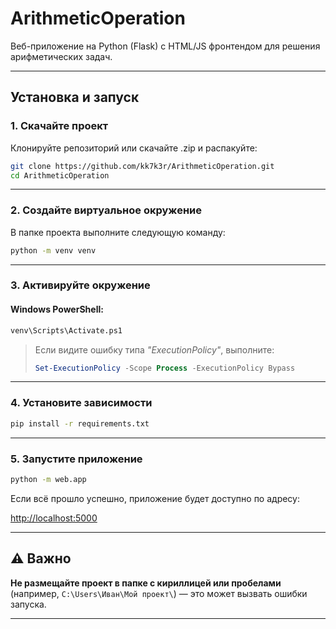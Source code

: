 # ArithmeticOperation

Веб-приложение на Python (Flask) с HTML/JS фронтендом для решения арифметических задач.

---

## Установка и запуск

### 1. Скачайте проект

Клонируйте репозиторий или скачайте .zip и распакуйте:

```bash
git clone https://github.com/kk7k3r/ArithmeticOperation.git
cd ArithmeticOperation
```

---

### 2. Создайте виртуальное окружение
В папке проекта выполните следующую команду:
```bash
python -m venv venv
```

---

### 3. Активируйте окружение

#### Windows PowerShell:

```bash
venv\Scripts\Activate.ps1
```

> Если видите ошибку типа *"ExecutionPolicy"*, выполните:
>
> ```powershell
> Set-ExecutionPolicy -Scope Process -ExecutionPolicy Bypass
> ```

---

### 4. Установите зависимости

```bash
pip install -r requirements.txt
```

---

### 5. Запустите приложение

```bash
python -m web.app
```

Если всё прошло успешно, приложение будет доступно по адресу:

[http://localhost:5000](http://localhost:5000)

---


## ⚠️ Важно
**Не размещайте проект в папке с кириллицей или пробелами** (например, `C:\Users\Иван\Мой проект\`) — это может вызвать ошибки запуска.

---
